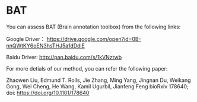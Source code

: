 # BAT


You can assess BAT (Brain annotation toolbox) from the following links:

 Google Driver： https://drive.google.com/open?id=0B-nnQWtKY6oEN3hsTHJ5a1dDdlE
 
 Baidu Driver:  http://pan.baidu.com/s/1kVNztwb
 
 For more detials of our method, you can refer the following paper:

Zhaowen Liu, Edmund T. Rolls, Jie Zhang, Ming Yang, Jingnan Du, Weikang Gong, Wei Cheng, He Wang, Kamil Ugurbil, Jianfeng Feng
bioRxiv 178640; doi: https://doi.org/10.1101/178640
 

